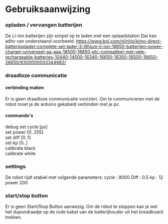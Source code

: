 # Gebruiksaanwijzing

### opladen / vervangen batterijen
De Li-Ion batterijen zijn simpel op te laden met een oplaadstation
Dat kan adhv van onderstaand voorbeeld.
https://www.bol.com/nl/nl/p/kimo-direct-batterijoplader-complete-set-lader-3-lithium-li-ion-18650-batterijen-power-charger-universeel-aa-aaa-18500-18650-etc-compatibel-met-vele-rechargeable-batteries-10440-14500-16340-16650-18350-18500-18650-26650/9300000003344982/

### draadloze communicatie
#### verbinding maken
Er is geen draadloze communicatie voorzien. Om te communiceren met de robot moet je de arduino gekabeld verbinden met je pc.

#### commando's
debug 
set cycle [µs]  
set power [0..255]  
set diff [0..1]  
set kp [0..]   
calibrate black  
calibrate white  

### settings
De robot rijdt stabiel met volgende parameters:
cycle : 8000
Diff : 0.5
kp : 12
power 200                     
### start/stop button
Er is geen Start/Stop Button aanwezig. Om de robot te  stoppen kan je wel het dupondraadje op de rode kabel van de batterijhouder uit het breadboard trekken. 
